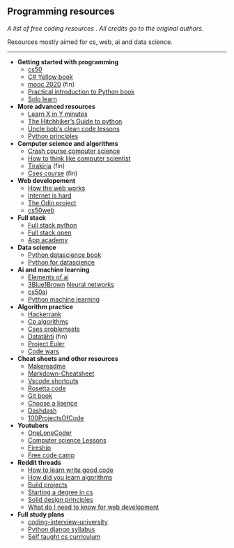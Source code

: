 ## Programming resources

*A list of free coding resources .
All credits go to the original authors.*

Resources mostly aimed for cs, web, ai and data science.  

---
- **Getting started with programming**
	 - [cs50](https://cs50.harvard.edu/x/2020/)
	 - [C# Yellow book](http://www.csharpcourse.com/)
	 - [mooc 2020](https://ohjelmointi-20.mooc.fi/) (fin)
	 - [Practical introduction to Python book](https://www.brianheinold.net/python/A_Practical_Introduction_to_Python_Programming_Heinold.pdf)
	 - [Solo learn](https://www.sololearn.com/)
- **More advanced resources**
	 - [Learn X in Y minutes](https://learnxinyminutes.com/)
	 - [The Hitchhiker’s Guide to python](https://docs.python-guide.org/)
	 - [Uncle bob's clean code lessons](https://www.youtube.com/watch?v=7EmboKQH8lM&ab_channel=UnityCoin)
	 - [Python principles](https://pythonprinciples.com/)
- **Computer science and algorithms**
	 - [Crash course computer science](https://www.youtube.com/playlist?list=PL8dPuuaLjXtNlUrzyH5r6jN9ulIgZBpdo)
	 - [How to think like computer scientist](https://runestone.academy/runestone/books/published/thinkcspy/index.html)
	 - [Tirakirja](https://www.cs.helsinki.fi/u/ahslaaks/tirakirja/) (fin)
	 - [Cses course](https://cses.fi/alon20/list/) (fin)
- **Web developement**
	 - [How the web works](https://developer.mozilla.org/en-US/docs/Learn/Getting_started_with_the_web/How_the_Web_works)
	 - [Internet is hard](https://www.internetingishard.com/)
	 - [The Odin project](https://theodinproject.com/paths)
	 - [cs50web](https://cs50.harvard.edu/web/2020/)
- **Full stack**
	 - [Full stack python](https://www.fullstackpython.com/)
	 - [Full stack open](https://fullstackopen.com/)
	 - [App academy](https://open.appacademy.io/)
- **Data science**
	 - [Python datascience book](https://jakevdp.github.io/PythonDataScienceHandbook/00.00-preface.html#Who-Is-This-Book-For?)
	 - [Python for datascience](https://kharpann.com/learn-python-for-data-science-full-course/)
- **Ai and machine learning**
	 - [Elements of ai](https://www.elementsofai.com/)
	 - [3Blue1Brown](https://www.youtube.com/channel/UCYO_jab_esuFRV4b17AJtAw) [Neural networks](https://www.youtube.com/watch?v=aircAruvnKk&list=PLZHQObOWTQDNU6R1_67000Dx_ZCJB-3pi&ab_channel=3Blue1Brown)
	 - [cs50ai](https://cs50.harvard.edu/ai/2020/)
	 - [Python machine learning](https://pythonprogramming.net/)
- **Algorithm practice**
	 - [Hackerrank](https://www.hackerrank.com/dashboard)
	 - [Cp algorithms](http://cp-algorithms.com/)
	 - [Cses problemsets](https://cses.fi/problemset/)
	 - [Datatähti](https://cses.fi/dt/list/) (fin)
	 - [Project Euler](https://projecteuler.net/about)
	 - [Code wars](https://www.codewars.com/)
- **Cheat sheets and other resources**
	 - [Makereadme](https://www.makeareadme.com/)
	 - [Markdown-Cheatsheet](https://github.com/adam-p/markdown-here/wiki/Markdown-Cheatsheet)
	 - [Vscode shortcuts](https://code.visualstudio.com/shortcuts/keyboard-shortcuts-windows.pdf)
	 - [Rosetta code](http://rosettacode.org/wiki/Rosetta_Code)
	 - [Git book](https://git-scm.com/book/en/v2)
	 - [Choose a lisence](https://choosealicense.com/)
	 - [Dashdash](https://dashdash.io/)
	 - [100ProjectsOfCode](https://github.com/aceking007/100ProjectsOfCode)
- **Youtubers**
	 - [OneLoneCoder](https://www.youtube.com/c/javidx9)
	 - [Computer science Lessons](https://www.youtube.com/c/ComputerScienceLessons)
	 - [Fireship](https://www.youtube.com/c/AngularFirebase)
	 - [Free code camp](https://www.youtube.com/channel/UC8butISFwT-Wl7EV0hUK0BQ)
- **Reddit threads**
	 - [How to learn write good code](https://www.reddit.com/r/learnprogramming/comments/iwf81z/how_to_learn_how_to_write_good_code_for_big/)
	 - [How did you learn algorithms](https://www.reddit.com/r/learnprogramming/comments/iimqjw/self_learners_how_did_you_learn_algorithms/)
	 - [Build projects](https://www.reddit.com/r/learnprogramming/comments/i2c0ud/keep_being_told_to_build_projects_but_dont_know/)
	 - [Starting a degree in cs](https://www.reddit.com/r/computerscience/comments/g6trzn/starting_a_degree_in_cs/)
	 - [Solid design principles](https://www.reddit.com/r/learnprogramming/comments/cr3m01/solid_design_principles_for_everyone/)
	 - [What do I need to know for web development](https://www.reddit.com/r/learnprogramming/comments/dlikxe/what_do_i_need_to_know_for_web_development/)
- **Full study plans**
	 - [coding-interview-university](https://github.com/jwasham/coding-interview-university)
	 - [Python django syllabus](https://www.reddit.com/r/learnprogramming/comments/i9vuhr/i_wrote_a_syllabus_for_learning_python_and_django/)
	 - [Self taught cs curriculum](https://www.reddit.com/r/learnprogramming/comments/gsansp/my_55step_selftaught_cs_curriculum_updated/)
	
